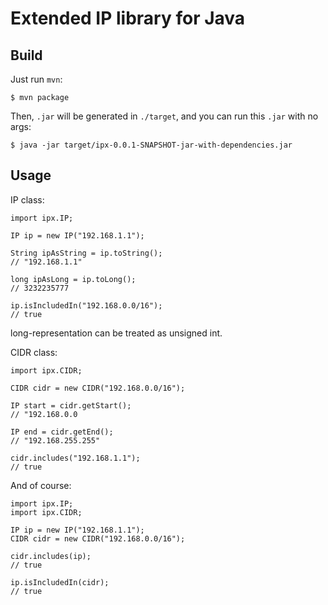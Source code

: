 Extended IP library for Java
====

## Build

Just run `mvn`:

    $ mvn package

Then, `.jar` will be generated in `./target`, and you can run this `.jar` with no args:

    $ java -jar target/ipx-0.0.1-SNAPSHOT-jar-with-dependencies.jar

## Usage

IP class:

    import ipx.IP;
    
    IP ip = new IP("192.168.1.1");
    
    String ipAsString = ip.toString();
    // "192.168.1.1"
    
    long ipAsLong = ip.toLong();
    // 3232235777
    
    ip.isIncludedIn("192.168.0.0/16");
    // true
    
long-representation can be treated as unsigned int.

CIDR class:

    import ipx.CIDR;
    
    CIDR cidr = new CIDR("192.168.0.0/16");
    
    IP start = cidr.getStart();
    // "192.168.0.0

    IP end = cidr.getEnd();
    // "192.168.255.255"
    
    cidr.includes("192.168.1.1");
    // true
    
And of course:

    import ipx.IP;
    import ipx.CIDR;
    
    IP ip = new IP("192.168.1.1");
    CIDR cidr = new CIDR("192.168.0.0/16");

    cidr.includes(ip);
    // true
    
    ip.isIncludedIn(cidr);
    // true

